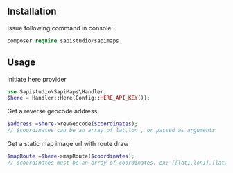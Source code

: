 Installation
------------

Issue following command in console:

```php
composer require sapistudio/sapimaps
```

Usage
------------

Initiate here provider
```php
use Sapistudio\SapiMaps\Handler;
$here = Handler::Here(Config::HERE_API_KEY());
```
Get a reverse geocode address
```php
$address =$here->revGeocode($coordinates);
// $coordinates can be an array of lat,lon , or passed as arguments
```
Get a static map image url with route draw
```php
$mapRoute =$here->mapRoute($coordinates);
// $coordinates must be an array of coordinates. ex: [[lat1,lon1],[lat2,lon2]..etc]
```
